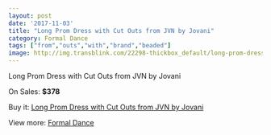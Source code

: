 ```yaml
---
layout: post
date: '2017-11-03'
title: "Long Prom Dress with Cut Outs from JVN by Jovani"
category: Formal Dance
tags: ["from","outs","with","brand","beaded"]
image: http://img.transblink.com/22298-thickbox_default/long-prom-dress-with-cut-outs-from-jvn-by-jovani.jpg
---
```

Long Prom Dress with Cut Outs from JVN by Jovani

On Sales: **$378**
<a href="https://www.transblink.com/en/formal-dance/7076-long-prom-dress-with-cut-outs-from-jvn-by-jovani.html"><amp-img layout="responsive" width="600" height="600" src="//img.transblink.com/22298-thickbox_default/long-prom-dress-with-cut-outs-from-jvn-by-jovani.jpg" alt="Long Prom Dress with Cut Outs from JVN by Jovani 0" /></a>
<a href="https://www.transblink.com/en/formal-dance/7076-long-prom-dress-with-cut-outs-from-jvn-by-jovani.html"><amp-img layout="responsive" width="600" height="600" src="//img.transblink.com/22299-thickbox_default/long-prom-dress-with-cut-outs-from-jvn-by-jovani.jpg" alt="Long Prom Dress with Cut Outs from JVN by Jovani 1" /></a>

Buy it: [Long Prom Dress with Cut Outs from JVN by Jovani](https://www.transblink.com/en/formal-dance/7076-long-prom-dress-with-cut-outs-from-jvn-by-jovani.html "Long Prom Dress with Cut Outs from JVN by Jovani")

View more: [Formal Dance](https://www.transblink.com/en/6-formal-dance "Formal Dance")